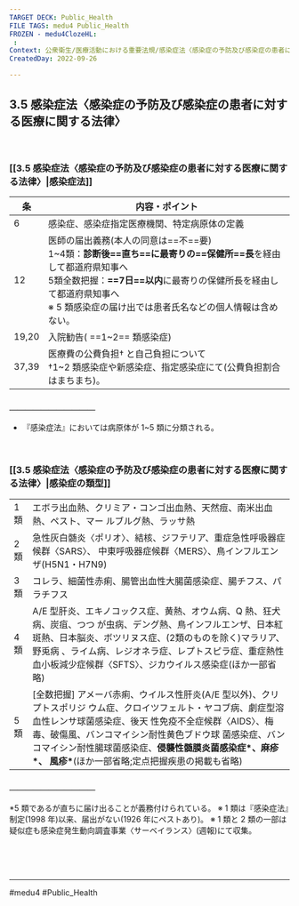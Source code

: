 ```yaml
---
TARGET DECK: Public_Health
FILE TAGS: medu4 Public_Health
FROZEN - medu4ClozeHL:
 : 
Context: 公衆衛生/医療活動における重要法規/感染症法〈感染症の予防及び感染症の患者に対する医療に関する法律〉
CreatedDay: 2022-09-26

---
```


## 3.5 感染症法〈感染症の予防及び感染症の患者に対する医療に関する法律〉

<br>

### [[3.5 感染症法〈感染症の予防及び感染症の患者に対する医療に関する法律〉|感染症法]]
| 条    | 内容・ポイント                                                                                                                                                                                                                                              |
| ----- | ----------------------------------------------------------------------------------------------------------------------------------------------------------------------------------------------------------------------------------------------------------- |
| 6     | 感染症、感染症指定医療機関、特定病原体の定義                                                                                                                                                                                                                |
| 12    | 医師の届出義務(本人の同意は==不==要)<br>1~4類：**診断後==直ち==**に最寄りの**==保健所==長**を経由して都道府県知事へ<br>5類全数把握：**==7日==以内**に最寄りの保健所長を経由して都道府県知事へ<br>※ 5 類感染症の届け出では患者氏名などの個人情報は含めない。 |
| 19,20 | 入院勧告( ==1~2== 類感染症)                                                                                                                                                                                                                                 |
| 37,39 | 医療費の公費負担† と自己負担について<br>†1~2 類感染症や新感染症、指定感染症にて(公費負担割合はまちまち)。                                                                                                                                                                                                                                                            |
#### ＿＿＿＿＿＿＿＿＿＿＿
- 『感染症法』においては病原体が 1~5 類に分類される。
<!--ID: 1664685325279-->





<br>


### [[3.5 感染症法〈感染症の予防及び感染症の患者に対する医療に関する法律〉|感染症の類型]]
|     |                                                                                                                                                                                                                                                                                                                                           |
| --- | ----------------------------------------------------------------------------------------------------------------------------------------------------------------------------------------------------------------------------------------------------------------------------------------------------------------------------------------- |
| 1類 | エボラ出血熱、クリミア・コンゴ出血熱、天然痘、南米出血熱、ペスト、マー ルブルグ熱、ラッサ熱                                                                                                                                                                                                                                               |
| 2類 | 急性灰白髄炎〈ポリオ〉、結核、ジフテリア、重症急性呼吸器症候群〈SARS〉、 中東呼吸器症候群〈MERS〉、鳥インフルエンザ(H5N1・H7N9)                                                                                                                                                                                                           |
| 3類 | コレラ、細菌性赤痢、腸管出血性大腸菌感染症、腸チフス、パラチフス                                                                                                                                                                                                                                                                          |
| 4類 | A/E 型肝炎、エキノコックス症、黄熱、オウム病、Q 熱、狂犬病、炭疽、つつ が虫病、デング熱、鳥インフルエンザ、日本紅斑熱、日本脳炎、ボツリヌス症、(2類のものを除く)マラリア、野兎病 、ライム病、レジオネラ症、レプトスピラ症、重症熱性血小板減少症候群〈SFTS〉、ジカウイルス感染症(ほか一部省略)                                             |
| 5類 | [全数把握] アメーバ赤痢、ウイルス性肝炎(A/E 型以外)、クリプトスポリジ ウム症、クロイツフェルト・ヤコブ病、劇症型溶血性レンサ球菌感染症、後天 性免疫不全症候群〈AIDS〉、梅毒、破傷風、バンコマイシン耐性黄色ブドウ球 菌感染症、バンコマイシン耐性腸球菌感染症、**侵襲性髄膜炎菌感染症\*、麻疹\*、 風疹\***(ほか一部省略;定点把握疾患の掲載も省略) | 
#### ＿＿＿＿＿＿＿＿＿＿＿
\*5 類であるが直ちに届け出ることが義務付けられている。
※ 1 類は『感染症法』制定(1998 年)以来、届出がない(1926 年にペストあり)。
※ 1 類と 2 類の一部は疑似症も感染症発生動向調査事業〈サーベイランス〉(週報)にて収集。



<br><br><br>

---
#medu4 #Public_Health
